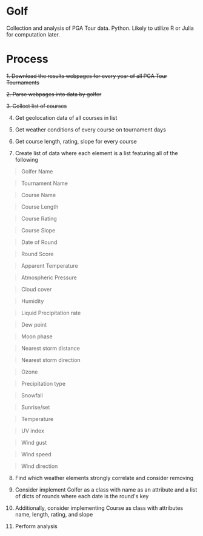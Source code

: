 # Golf
Collection and analysis of PGA Tour data. Python. Likely to utilize R or Julia for computation later.

# Process
~~1. Download the results webpages for every year of all PGA Tour Tournaments~~

~~2. Parse webpages into data by golfer~~

~~3. Collect list of courses~~

4. Get geolocation data of all courses in list

5. Get weather conditions of every course on tournament days

6. Get course length, rating, slope for every course

7. Create list of data where each element is a list featuring all of the following

> Golfer Name

> Tournament Name 

> Course Name

> Course Length

> Course Rating

> Course Slope

> Date of Round

> Round Score 

> Apparent Temperature

> Atmospheric Pressure

> Cloud cover

> Humidity

> Liquid Precipitation rate

> Dew point 

> Moon phase

> Nearest storm distance

> Nearest storm direction

> Ozone

> Precipitation type

> Snowfall

> Sunrise/set

> Temperature

> UV index

> Wind gust

> Wind speed

> Wind direction

8. Find which weather elements strongly correlate and consider removing

9. Consider implement Golfer as a class with name as an attribute and a list of dicts of rounds where each date is the round's key

10. Additionally, consider implementing Course as class with attributes name, length, rating, and slope

11. Perform analysis
